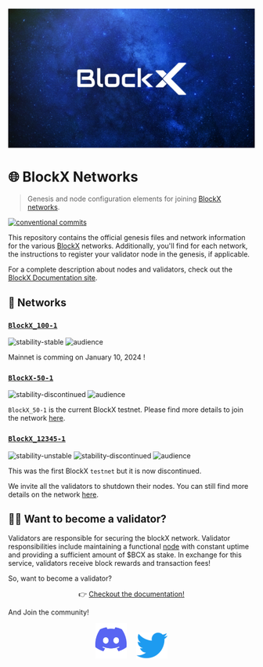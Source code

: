 [![blockX github banner](/.github/assets/banner.png)](https://blockX.network)

# 🌐 BlockX Networks

> Genesis and node configuration elements for joining [BlockX networks](https://www.blockxnet.com/).

[![conventional commits](https://img.shields.io/badge/Conventional%20Commits-1.0.0-yellow.svg?style=for-the-badge&logo=conventionalcommits)](https://conventionalcommits.org)

This repository contains the official genesis files and network information for the various [BlockX](https://www.blockxnet.com/) networks. Additionally, you'll find for each network, the instructions to register your validator node in the genesis, if applicable.

For a complete description about nodes and validators, check out the [BlockX Documentation site](https://docs.blockxnet.com/).

## 🔗 Networks

### [`BlockX_100-1`](./chains/blockx-100-1/README.md)

![stability-stable](https://img.shields.io/badge/stability-stable-green.svg)
![audience](https://img.shields.io/badge/audience-public-white.svg)

Mainnet is comming on January 10, 2024 !


### [`BlockX-50-1`](./chains/blockx_50-1/README.md)

![stability-discontinued](https://img.shields.io/badge/stability-discontinued%20🔚-lightgray.svg)
![audience](https://img.shields.io/badge/audience-public-white.svg)

`BlockX_50-1` is the current BlockX testnet. Please find more details to join the network [here](chains/blockx_50-1/).


### [`BlockX_12345-1`](./chains/blockX_12345-1/README.md)

![stability-unstable](https://img.shields.io/badge/stability-unstable-yellow.svg)
![stability-discontinued](https://img.shields.io/badge/stability-discontinued%20🔚-lightgray.svg)
![audience](https://img.shields.io/badge/audience-public-white.svg)

This was the first BlockX `testnet` but it is now discontinued.


We invite all the validators to shutdown their nodes. You can still find more details on the network [here](chains/blockx_12345-1/).


## 👨‍⚖️ Want to become a validator?

Validators are responsible for securing the blockX network. Validator responsibilities include maintaining a functional [node](https://docs.blockxnet.com/validators) with constant uptime and providing a sufficient amount of $BCX as stake. In exchange for this service, validators receive block rewards and transaction fees!

So, want to become a validator?

<p align="center">👉 <a href="https://docs.blockxnet.com/validators">Checkout the documentation!</a></p>

And Join the community!

<p align="center">
  <a href="https://discord.gg/b4GZURPMYw"><img src=".github/assets/discord.png" width="64" /></a>
  &nbsp; &nbsp;
  <a href="https://twitter.com/BlockXnet"><img src=".github/assets/twitter.png" width="64" /></a>
</p>
